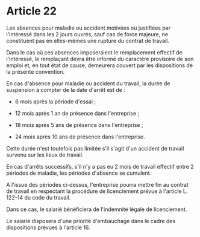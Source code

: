 # Article 22

  
 Les absences pour maladie ou accident motivées ou justifiées par l'intéressé dans les 2 jours ouvrés, sauf cas de force majeure, ne constituent pas en elles-mêmes une rupture du contrat de travail.  
  
 Dans le cas où ces absences imposeraient le remplacement effectif de l'intéressé, le remplaçant devra être informé du caractère provisoire de son emploi et, en tout état de cause, demeurera couvert par les dispositions de la présente convention.  
  
 En cas d'absence pour maladie ou accident du travail, la durée de suspension à compter de la date d'arrêt est de :  
  
 - 6 mois après la période d'essai ;  
  
 - 12 mois après 1 an de présence dans l'entreprise ;  
  
 - 18 mois après 5 ans de présence dans l'entreprise ;  
  
 - 24 mois après 10 ans de présence dans l'entreprise.  
  
 Cette durée n'est toutefois pas limitée s'il s'agit d'un accident de travail survenu sur les lieux de travail.  
  
 En cas d'arrêts successifs, s'il n'y a pas eu 2 mois de travail effectif entre 2 périodes de maladie, les périodes d'absence se cumulent.  
  
 A l'issue des périodes ci-dessus, l'entreprise pourra mettre fin au contrat de travail en respectant la procédure de licenciement prévue à l'article L. 122-14 du code du travail.  
  
 Dans ce cas, le salarié bénéficiera de l'indemnité légale de licenciement.  
  
 Le salarié disposera d'une priorité d'embauchage dans le cadre des dispositions prévues à l'article 16.  
